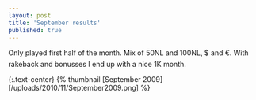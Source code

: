 ```yaml
---
layout: post
title: 'September results'
published: true
---
```


Only played first half of the month. Mix of 50NL and 100NL, $ and €. With rakeback and bonusses I end up with a nice 1K month.

{:.text-center}
{% thumbnail [September 2009][/uploads/2010/11/September2009.png] %}
